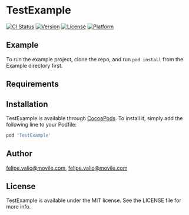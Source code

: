 # TestExample

[![CI Status](https://img.shields.io/travis/felipe.valio@movile.com/TestExample.svg?style=flat)](https://travis-ci.org/felipe.valio@movile.com/TestExample)
[![Version](https://img.shields.io/cocoapods/v/TestExample.svg?style=flat)](https://cocoapods.org/pods/TestExample)
[![License](https://img.shields.io/cocoapods/l/TestExample.svg?style=flat)](https://cocoapods.org/pods/TestExample)
[![Platform](https://img.shields.io/cocoapods/p/TestExample.svg?style=flat)](https://cocoapods.org/pods/TestExample)

## Example

To run the example project, clone the repo, and run `pod install` from the Example directory first.

## Requirements

## Installation

TestExample is available through [CocoaPods](https://cocoapods.org). To install
it, simply add the following line to your Podfile:

```ruby
pod 'TestExample'
```

## Author

felipe.valio@movile.com, felipe.valio@movile.com

## License

TestExample is available under the MIT license. See the LICENSE file for more info.
